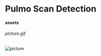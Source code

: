 # Pulmo Scan Detection
####  assets<br>
###### picture.gif<br>

![picture](https://github.com/user-attachments/assets/ac5ce4c6-d22a-4706-b892-50e4daec480c)

